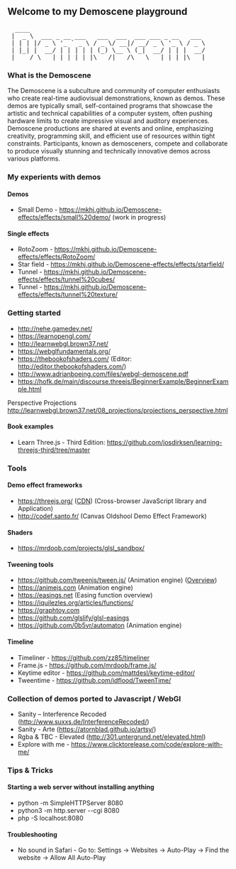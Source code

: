 ## Welcome to my Demoscene playground
<pre>
  ____
 |  _ \  ___ _ __ ___   ___  ___  ___ ___ _ __   ___
 | | | |/ _ \ '_ ` _ \ / _ \/ __|/ __/ _ \ '_ \ / _ \
 | |_| |  __/ | | | | | (_) \__ \ (_|  __/ | | |  __/
 |____/ \___|_| |_| |_|\___/|___/\___\___|_| |_|\___|
</pre>
### What is the Demoscene
The Demoscene is a subculture and community of computer enthusiasts who create real-time audiovisual demonstrations, known as demos. These demos are typically small, self-contained programs that showcase the artistic and technical capabilities of a computer system, often pushing hardware limits to create impressive visual and auditory experiences. Demoscene productions are shared at events and online, emphasizing creativity, programming skill, and efficient use of resources within tight constraints. Participants, known as demosceners, compete and collaborate to produce visually stunning and technically innovative demos across various platforms.

### My experients with demos
#### Demos
* Small Demo - https://mkhj.github.io/Demoscene-effects/effects/small%20demo/ (work in progress)

#### Single effects

* RotoZoom - https://mkhj.github.io/Demoscene-effects/effects/RotoZoom/
* Star field - https://mkhj.github.io/Demoscene-effects/effects/starfield/
* Tunnel - https://mkhj.github.io/Demoscene-effects/effects/tunnel%20cubes/
* Tunnel - https://mkhj.github.io/Demoscene-effects/effects/tunnel%20texture/

### Getting started

* http://nehe.gamedev.net/
* https://learnopengl.com/
* http://learnwebgl.brown37.net/
* https://webglfundamentals.org/
* https://thebookofshaders.com/ (Editor: http://editor.thebookofshaders.com/)
* http://www.adrianboeing.com/files/webgl-demoscene.pdf
* https://hofk.de/main/discourse.threejs/BeginnerExample/BeginnerExample.html

Perspective Projections
http://learnwebgl.brown37.net/08_projections/projections_perspective.html

#### Book examples
* Learn Three.js - Third Edition: https://github.com/josdirksen/learning-threejs-third/tree/master

### Tools

#### Demo effect frameworks
* https://threejs.org/ ([CDN](https://cdnjs.com/libraries/three.js/)) (Cross-browser JavaScript library and Application)
* http://codef.santo.fr/ (Canvas Oldshool Demo Effect Framework)

#### Shaders
* https://mrdoob.com/projects/glsl_sandbox/
  
#### Tweening tools
* https://github.com/tweenjs/tween.js/ (Animation engine) ([Overview](https://sole.github.io/tween.js/examples/03_graphs.html))
* https://animejs.com (Animation engine)
* https://easings.net (Easing function overview)
* https://iquilezles.org/articles/functions/
* https://graphtoy.com
* https://github.com/glslify/glsl-easings
* https://github.com/0b5vr/automaton (Animation engine)

#### Timeline
* Timeliner - https://github.com/zz85/timeliner
* Frame.js - https://github.com/mrdoob/frame.js/
* Keytime editor - https://github.com/mattdesl/keytime-editor/
* Tweentime - https://github.com/idflood/TweenTime/

### Collection of demos ported to Javascript / WebGl

* Sanity – Interference Recoded (http://www.suxxs.de/InterferenceRecoded/)
* Sanity - Arte (https://atornblad.github.io/artsy/)
* Rgba & TBC - Elevated (http://301.untergrund.net/elevated.html)
* Explore with me - https://www.clicktorelease.com/code/explore-with-me/

### Tips & Tricks

#### Starting a web server without installing anything

* python -m SimpleHTTPServer 8080
* python3 -m http.server --cgi 8080
* php -S localhost:8080

#### Troubleshooting

* No sound in Safari - Go to: Settings -> Websites -> Auto-Play -> Find the website -> Allow All Auto-Play
